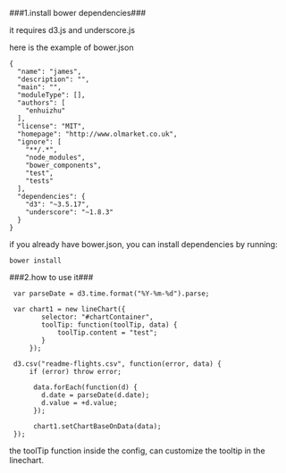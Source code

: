 ###1.install bower dependencies###

it requires d3.js and underscore.js

here is the example of bower.json

```
{
  "name": "james",
  "description": "",
  "main": "",
  "moduleType": [],
  "authors": [
    "enhuizhu"
  ],
  "license": "MIT",
  "homepage": "http://www.olmarket.co.uk",
  "ignore": [
    "**/.*",
    "node_modules",
    "bower_components",
    "test",
    "tests"
  ],
  "dependencies": {
    "d3": "~3.5.17",
    "underscore": "~1.8.3"
  }
}

```

if you already have bower.json, you can install dependencies by running:

```
bower install
```

###2.how to use it###

```
 var parseDate = d3.time.format("%Y-%m-%d").parse;
 
 var chart1 = new lineChart({
        selector: "#chartContainer",
        toolTip: function(toolTip, data) {
            toolTip.content = "test";
        }
     });

 d3.csv("readme-flights.csv", function(error, data) {
     if (error) throw error;

      data.forEach(function(d) {
        d.date = parseDate(d.date);
        d.value = +d.value;
      });

      chart1.setChartBaseOnData(data);
 });

```

the toolTip function inside the config, can customize the tooltip in the linechart.






